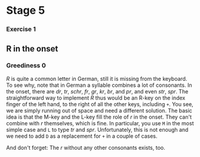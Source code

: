 # Stage 5

### Exercise 1

## R in the onset

### Greediness 0

*R* is quite a common letter in German, still it is missing from the keyboard.
To see why, note that in German a syllable combines a lot of consonants.
In the onset, there are *dr*, *tr*, *schr*, *fr*, *gr*, *kr*, *br*, and *pr*, and even *str*, *spr*.
The straightforward way to implement *R* thus would be an R-key on the index finger of the left hand,
to the right of all the other keys, including `+`.
You see, we are simply running out of space and need a different solution.
The basic idea is that the M-key and the L-key fill the role of *r* in the onset.
They can't combine with *r* themselves, which is fine.
In particular, you use `M` in the most simple case and `L` to type *tr* and *spr*.
Unfortunately, this is not enough and we need to add `D` as a replacement for `+` in a couple of cases.

<!--separator-->

And don't forget: The *r* without any other consonants exists, too.
